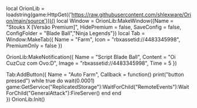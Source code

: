 local OrionLib = loadstring(game:HttpGet(('https://raw.githubusercontent.com/shlexware/Orion/main/source')))()
local Window = OrionLib:MakeWindow({Name = "Stouks X [Versão Premium]", HidePremium = false, SaveConfig = false, ConfigFolder = "Blade Ball","Ninja Legends"})
local Tab = Window:MakeTab({
	Name = "Farm",
	Icon = "rbxassetid://4483345998",
	PremiumOnly = false
})

OrionLib:MakeNotification({
	Name = "Script Blade Ball",
	Content = "Oi CuzCuz com Ovo:D",
	Image = "rbxassetid://4483345998",
	Time = 5
})

Tab:AddButton({
	Name = "Auto Farm",
	Callback = function()
      		print("button pressed")                 while true do
wait(0.0001)
game:GetService("ReplicatedStorage"):WaitForChild("RemoteEvents"):WaitForChild("GeneralAttack"):FireServer()
end
  	end    
})
OrionLib:Init()
